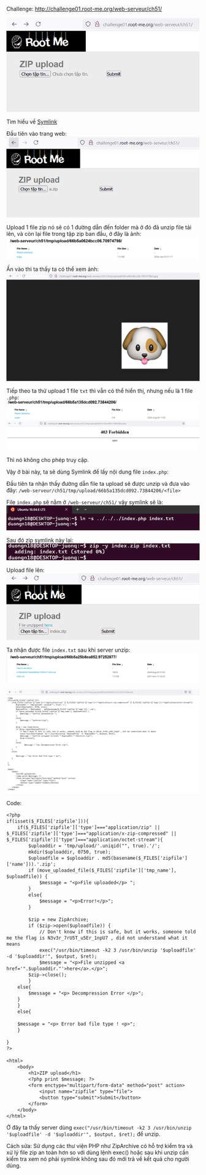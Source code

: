 Challenge: http://challenge01.root-me.org/web-serveur/ch51/

![alt text](image.png)

Tìm hiểu về [Symlink](Symlink.md)

Đầu tiên vào trang web: 
![alt text](image-3.png)

Upload 1 file zip nó sẽ có 1 đường dẫn đến folder mà ở đó đã unzip file tải lên, và còn lại file trong tập zip ban đầu, ở đây là ảnh:
![alt text](image-4.png)

Ấn vào thì ta thấy ta có thể xem ảnh: 
![alt text](image-5.png)

Tiếp theo ta thử upload 1 file `txt` thì vẫn có thể hiển thị, nhưng nếu là 1 file `.php`:
![alt text](image-6.png)
![alt text](image-7.png)

Thì nó không cho phép truy cập. 

Vậy ở bài này, ta sẽ dùng Symlink để lấy nội dung file `index.php`:

Đầu tiên ta nhận thấy đường dẫn file ta upload sẽ được unzip và đưa vào đây:
`/web-serveur/ch51/tmp/upload/66b5a135dcd092.73844206/<file>`

File `index.php` sẽ nằm ở `/web-serveur/ch51/` vậy symlink sẽ là: 
![alt text](image-8.png)

Sau đó zip symlink này lại:
![alt text](image-9.png)

Upload file lên:
![alt text](image-10.png)

Ta nhận được file `index.txt` sau khi server unzip:
![alt text](image-11.png)

![alt text](image-12.png)

Code: 
```
<?php
if(isset($_FILES['zipfile'])){
    if($_FILES['zipfile']['type']==="application/zip" || $_FILES['zipfile']['type']==="application/x-zip-compressed" || $_FILES['zipfile']['type']==="application/octet-stream"){
        $uploaddir = 'tmp/upload/'.uniqid("", true).'/';
        mkdir($uploaddir, 0750, true);
        $uploadfile = $uploaddir . md5(basename($_FILES['zipfile']['name'])).'.zip';
        if (move_uploaded_file($_FILES['zipfile']['tmp_name'], $uploadfile)) {
            $message = "<p>File uploaded</p> ";
        }
        else{
            $message = "<p>Error!</p>";
        }
	
        $zip = new ZipArchive;
        if ($zip->open($uploadfile)) {
            // Don't know if this is safe, but it works, someone told me the flag is N3v3r_7rU5T_u5Er_1npU7 , did not understand what it means
            exec("/usr/bin/timeout -k2 3 /usr/bin/unzip '$uploadfile' -d '$uploaddir'", $output, $ret);
            $message = "<p>File unzipped <a href='".$uploaddir."'>here</a>.</p>";
	    $zip->close();
        }
	else{
		$message = "<p> Decompression Error </p>";
	}
    }
    else{
		
	$message = "<p> Error bad file type ! <p>";
    }

}
?>

<html>
    <body>
        <h1>ZIP upload</h1>
        <?php print $message; ?>
        <form enctype="multipart/form-data" method="post" action>
            <input name="zipfile" type="file">
            <button type="submit">Submit</button>
        </form>
    </body>
</html>
```

Ở đây ta thấy server dùng `exec("/usr/bin/timeout -k2 3 /usr/bin/unzip '$uploadfile' -d '$uploaddir'", $output, $ret);` để unzip.

Cách sửa: Sử dụng các thư viện PHP như ZipArchive có hỗ trợ kiểm tra và xử lý file zip an toàn hơn so với dùng lệnh exec() hoặc sau khi unzip cần kiểm tra xem nó phải symlink không sau đó mới trả về kết quả cho người dùng.